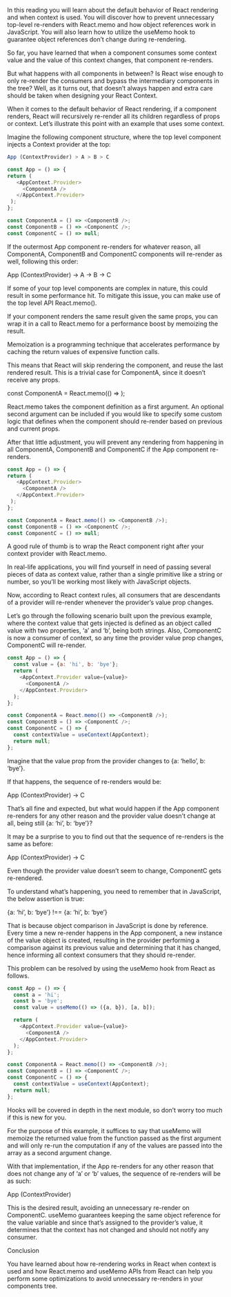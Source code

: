 In this reading you will learn about the default behavior of React rendering and
when context is used. You will discover how to prevent unnecessary top-level
re-renders with React.memo and how object references work in JavaScript. You
will also learn how to utilize the useMemo hook to guarantee object references
don’t change during re-rendering.

So far, you have learned that when a component consumes some context value and
the value of this context changes, that component re-renders.

But what happens with all components in between? Is React wise enough to only
re-render the consumers and bypass the intermediary components in the tree?
Well, as it turns out, that doesn’t always happen and extra care should be taken
when designing your React Context.

When it comes to the default behavior of React rendering, if a component
renders, React will recursively re-render all its children regardless of props
or context. Let’s illustrate this point with an example that uses some context.

Imagine the following component structure, where the top level component injects
a Context provider at the top: 

```Javascript
App (ContextProvider) > A > B > C

const App = () => {
return (
   <AppContext.Provider>
     <ComponentA />
   </AppContext.Provider>
 );
};

const ComponentA = () => <ComponentB />;
const ComponentB = () => <ComponentC />;
const ComponentC = () => null;
```

If the outermost App component re-renders for whatever reason, all ComponentA, ComponentB and ComponentC components will re-render as well, following this order: 

App (ContextProvider) -> A -> B -> C

If some of your top level components are complex in nature, this could result in some performance hit. To mitigate this issue, you can make use of the top level API React.memo().

If your component renders the same result given the same props, you can wrap it in a call to React.memo for a performance boost by memoizing the result.

Memoization is a programming technique that accelerates performance by caching the return values of expensive function calls.

This means that React will skip rendering the component, and reuse the last rendered result. This is a trivial case for ComponentA, since it doesn’t receive any props.

const ComponentA = React.memo(() => <ComponentB />);

React.memo takes the component definition as a first argument. An optional second argument can be included if you would like to specify some custom logic that defines when the component should re-render based on previous and current props.

After that little adjustment, you will prevent any rendering from happening in
all ComponentA, ComponentB and ComponentC if the App component re-renders.

```Javascript
const App = () => {
return (
   <AppContext.Provider>
     <ComponentA />
   </AppContext.Provider>
 );
};

const ComponentA = React.memo(() => <ComponentB />);
const ComponentB = () => <ComponentC />;
const ComponentC = () => null;
```

A good rule of thumb is to wrap the React component right after your context provider with React.memo.

In real-life applications, you will find yourself in need of passing several pieces of data as context value, rather than a single primitive like a string or number, so you’ll be working most likely with JavaScript objects.

Now, according to React context rules, all consumers that are descendants of a provider will re-render whenever the provider’s value prop changes.

Let’s go through the following scenario built upon the previous example, where the context value that gets injected is defined as an object called value with two properties, ‘a’ and ‘b’, being both strings. Also, ComponentC is now a consumer of context, so any time the provider value prop changes, ComponentC will re-render.

```Javascript
const App = () => {
  const value = {a: 'hi', b: 'bye'};
  return (
    <AppContext.Provider value={value}>
      <ComponentA />
    </AppContext.Provider>
  );
};

const ComponentA = React.memo(() => <ComponentB />);
const ComponentB = () => <ComponentC />;
const ComponentC = () => {
  const contextValue = useContext(AppContext);
  return null;
};
```

Imagine that the value prop from the provider changes to {a: ‘hello’, b: ‘bye’}.

If that happens, the sequence of re-renders would be:

App (ContextProvider) -> C

That’s all fine and expected, but what would happen if the App component re-renders for any other reason and the provider value doesn’t change at all, being still {a: ‘hi’, b: ‘bye’}? 

It may be a surprise to you to find out that the sequence of re-renders is the same as before:

App (ContextProvider) -> C

Even though the provider value doesn’t seem to change, ComponentC gets re-rendered.

To understand what’s happening, you need to remember that in JavaScript, the below assertion is true:

{a: ‘hi’, b: ‘bye’} !== {a: ‘hi’, b: ‘bye’}

That is because object comparison in JavaScript is done by reference. Every time a new re-render happens in the App component, a new instance of the value object is created, resulting in the provider performing a comparison against its previous value and determining that it has changed, hence informing all context consumers that they should re-render.

This problem can be resolved by using the useMemo hook from React as follows. 

```Javascript
const App = () => {
  const a = 'hi';
  const b = 'bye';
  const value = useMemo(() => ({a, b}), [a, b]);

  return (
    <AppContext.Provider value={value}>
      <ComponentA />
    </AppContext.Provider>
  );
};

const ComponentA = React.memo(() => <ComponentB />);
const ComponentB = () => <ComponentC />;
const ComponentC = () => {
  const contextValue = useContext(AppContext);
  return null;
};
```

Hooks will be covered in depth in the next module, so don’t worry too much if this is new for you.

For the purpose of this example, it suffices to say that useMemo will memoize the returned value from the function passed as the first argument and will only re-run the computation if any of the values are passed into the array as a second argument change.

With that implementation, if the App re-renders for any other reason that does not change any of ‘a’ or ‘b’ values, the sequence of re-renders will be as such:

App (ContextProvider)

This is the desired result, avoiding an unnecessary re-render on ComponentC. useMemo guarantees keeping the same object reference for the value variable and since that’s assigned to the provider’s value, it determines that the context has not changed and should not notify any consumer.

Conclusion

You have learned about how re-rendering works in React when context is used and how React.memo and useMemo APIs from React can help you perform some optimizations to avoid unnecessary re-renders in your components tree.